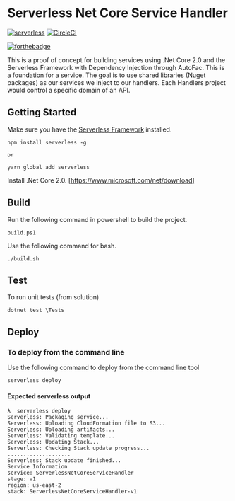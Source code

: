 ﻿# Serverless Net Core Service Handler
[![serverless](https://dl.dropboxusercontent.com/s/d6opqwym91k0roz/serverless_badge_v3.svg)](http://www.serverless.com)
[![CircleCI](https://circleci.com/gh/mjmitchell86/ServerlessNetCoreServiceHandler.svg?style=svg)](https://circleci.com/gh/mjmitchell86/ServerlessNetCoreServiceHandler)

[![forthebadge](https://forthebadge.com/images/badges/60-percent-of-the-time-works-every-time.svg)](https://forthebadge.com)


This is a proof of concept for building services using .Net Core 2.0 and the Serverless Framework with Dependency Injection through AutoFac.  This is a foundation for a service.  The goal is to use shared libraries (Nuget packages) as our services we inject to our handlers.  Each Handlers project would control a specific domain of an API.

## Getting Started

Make sure you have the [Serverless Framework](http://www.serverless.com) installed.
```
npm install serverless -g

or

yarn global add serverless 
```

Install .Net Core 2.0. 
[https://www.microsoft.com/net/download]


## Build

Run the following command in powershell to build the project.
```
build.ps1
```

Use the following command for bash.
```
./build.sh
```

## Test
To run unit tests (from solution)
```
dotnet test \Tests
```

## Deploy


### To deploy from the command line
Use the following command to deploy from the command line tool
```
serverless deploy
```

#### Expected serverless output
```
λ  serverless deploy                                                                  
Serverless: Packaging service...                                                      
Serverless: Uploading CloudFormation file to S3...                                    
Serverless: Uploading artifacts...                                                    
Serverless: Validating template...                                                    
Serverless: Updating Stack...                                                         
Serverless: Checking Stack update progress...                                         
....................                                                                  
Serverless: Stack update finished...                                                  
Service Information                                                                   
service: ServerlessNetCoreServiceHandler                                            
stage: v1                                                                             
region: us-east-2                                                              
stack: ServerlessNetCoreServiceHandler-v1                                    
```
